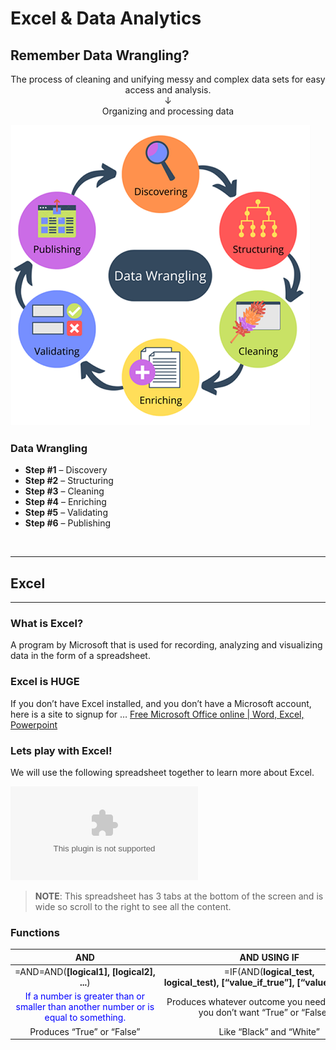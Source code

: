 # Excel & Data Analytics

## Remember Data Wrangling?

<div align="center">The process of cleaning and unifying messy and complex data sets for easy access and analysis.</div>
<div align="center">&darr;</div>
<div align="center">Organizing and processing data</div>

![Data Wrangling](./img/DataWranglingSteps.png)
### Data Wrangling

  - **Step #1** – Discovery
  - **Step #2** – Structuring
  - **Step #3** – Cleaning
  - **Step #4** – Enriching
  - **Step #5** – Validating
  - **Step #6** – Publishing

<br>

---

## Excel
---
### What is Excel?

A program by Microsoft that is used for recording, analyzing and visualizing data in the form of a spreadsheet.

### Excel is HUGE

If you don’t have Excel installed, and you don’t have a Microsoft account, here is a site to signup for …
[Free Microsoft Office online | Word, Excel, Powerpoint](https://www.microsoft.com/en-za/microsoft-365/free-office-online-for-the-web)

### Lets play with Excel!

We will use the following spreadsheet together to learn more about Excel.

![Excel_Practice_Student.xlsx](./activities/Excel_Practice_Student.xlsx)

> **NOTE**: This spreadsheet has 3 tabs at the bottom of the screen and is wide so scroll to the right to see all the content.

### Functions

| **AND** | **AND USING IF** |
|:-------:|:----------------:|
|=AND=AND(**[logical1], [logical2], ...**) | =IF(AND(**logical_test, logical_test), [“value_if_true”], [“value_if_false”]**) |
|<font color=blue>If a number is greater than or smaller than another number or is equal to something.</font> | Produces whatever outcome you need it to read if you don’t want “True” or “False” … |
| Produces “True” or “False” | Like “Black” and “White” |



